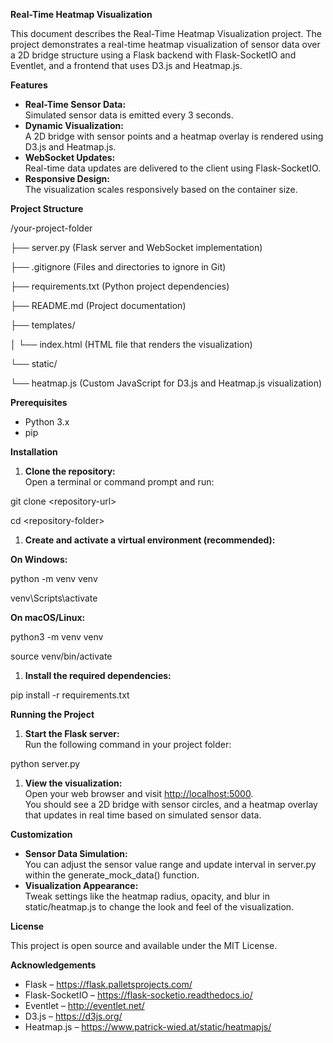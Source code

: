 **Real-Time Heatmap Visualization**

This document describes the Real-Time Heatmap Visualization project. The project demonstrates a real-time heatmap visualization of sensor data over a 2D bridge structure using a Flask backend with Flask-SocketIO and Eventlet, and a frontend that uses D3.js and Heatmap.js.

**Features**

- **Real-Time Sensor Data:**  
   Simulated sensor data is emitted every 3 seconds.
- **Dynamic Visualization:**  
   A 2D bridge with sensor points and a heatmap overlay is rendered using D3.js and Heatmap.js.
- **WebSocket Updates:**  
   Real-time data updates are delivered to the client using Flask-SocketIO.
- **Responsive Design:**  
   The visualization scales responsively based on the container size.

**Project Structure**

/your-project-folder

├── server.py (Flask server and WebSocket implementation)

├── .gitignore (Files and directories to ignore in Git)

├── requirements.txt (Python project dependencies)

├── README.md (Project documentation)

├── templates/

│ └── index.html (HTML file that renders the visualization)

└── static/

└── heatmap.js (Custom JavaScript for D3.js and Heatmap.js visualization)

**Prerequisites**

- Python 3.x
- pip

**Installation**

1. **Clone the repository:**  
   Open a terminal or command prompt and run:

git clone &lt;repository-url&gt;

cd &lt;repository-folder&gt;

1. **Create and activate a virtual environment (recommended):**

**On Windows:**

python -m venv venv

venv\\Scripts\\activate

**On macOS/Linux:**

python3 -m venv venv

source venv/bin/activate

1. **Install the required dependencies:**

pip install -r requirements.txt

**Running the Project**

1. **Start the Flask server:**  
   Run the following command in your project folder:

python server.py

1. **View the visualization:**  
   Open your web browser and visit <http://localhost:5000>.  
   You should see a 2D bridge with sensor circles, and a heatmap overlay that updates in real time based on simulated sensor data.

**Customization**

- **Sensor Data Simulation:**  
   You can adjust the sensor value range and update interval in server.py within the generate_mock_data() function.
- **Visualization Appearance:**  
   Tweak settings like the heatmap radius, opacity, and blur in static/heatmap.js to change the look and feel of the visualization.

**License**

This project is open source and available under the MIT License.

**Acknowledgements**

- Flask – <https://flask.palletsprojects.com/>
- Flask-SocketIO – <https://flask-socketio.readthedocs.io/>
- Eventlet – <http://eventlet.net/>
- D3.js – <https://d3js.org/>
- Heatmap.js – <https://www.patrick-wied.at/static/heatmapjs/>
